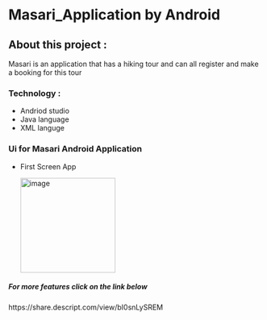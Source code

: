 # Masari_Application by Android 
<h2>About this project : </h2>
<p>Masari is an application that has a hiking tour and can all register and make a booking for this tour  </p>
<h3> Technology :
  </h3>

<ul>
  <li>Andriod studio </li>
  <li>Java language</li>
  <li> XML languge</li>
</ul>
<h3> Ui for Masari Android Application </h3>
<ul>
  <li> <p>First Screen App</p>
    <img width="188" alt="image" src="https://github.com/Bessan91/Masari_Application/assets/109364643/a97d0247-2bbf-4a9b-8282-bb427c4a672f">

  </li>
</ul>
<h5> For more features click on the link below  </h5>
https://share.descript.com/view/bI0snLySREM
